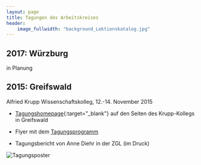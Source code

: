 ```yaml
---
layout: page
title: Tagungen des Arbeitskreises 
header:
    image_fullwidth: "background_Lektionskatalog.jpg"
---
```




## 2017: Würzburg 

in Planung


## 2015: Greifswald 


Alfried Krupp Wissenschaftskolleg, 12.-14. November 2015  

* [Tagungshomepage]( http://www.wiko-greifswald.de/de/veranstaltung/article/entstehung-und-fruehgeschichte-der-modernen-deutschen-wissenschaftssprachen-vernakulaere-gelehrtenk.html ){:target="_blank"} 
auf den Seiten des Krupp-Kollegs in Greifswald

* Flyer mit dem <a href="http://www.wiko-greifswald.de/fileadmin/dateien/pdf/Veranstaltungen/2015-W/Flyer_8-Seiten%20Wissenschaftssprache_final.pdf" target="_blank">Tagungsprogramm</a>

* Tagungsbericht von Anne Diehr in der ZGL (im Druck)

![Tagungsposter]( {{site_url}}/images/Poster_Greifswald_klein.jpg )


